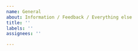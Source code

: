 ```yaml
---
name: General
about: Information / Feedback / Everything else
title: ''
labels: ''
assignees: ''

---
```




